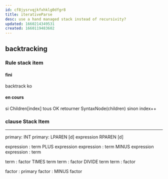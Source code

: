 ```yaml
---
id: cf8jysrvqjkfxhklg0dfgr8
title: iterativeParse
desc: use a hand managed stack instead of recursivity?
updated: 1660214349531
created: 1660119483602
---
```



## backtracking


### Rule stack item

#### fini

backtrack ko

#### en cours

si Children[index] tous OK
    retourner SyntaxNode(children)
sinon
    index++

### clause Stack Item

______________________________________________

primary: INT
primary: LPAREN [d] expression RPAREN [d]

expression : term PLUS expression
expression : term MINUS expression
expression : term

term : factor TIMES term
term : factor DIVIDE term
term : factor

factor : primary
factor : MINUS factor


